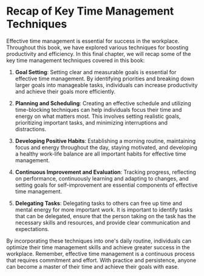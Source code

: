 # Recap of Key Time Management Techniques

Effective time management is essential for success in the workplace. Throughout this book, we have explored various techniques for boosting productivity and efficiency. In this final chapter, we will recap some of the key time management techniques covered in this book:

1. **Goal Setting**: Setting clear and measurable goals is essential for effective time management. By identifying priorities and breaking down larger goals into manageable tasks, individuals can increase productivity and achieve their goals more efficiently.

2. **Planning and Scheduling**: Creating an effective schedule and utilizing time-blocking techniques can help individuals focus their time and energy on what matters most. This involves setting realistic goals, prioritizing important tasks, and minimizing interruptions and distractions.

3. **Developing Positive Habits**: Establishing a morning routine, maintaining focus and energy throughout the day, staying motivated, and developing a healthy work-life balance are all important habits for effective time management.

4. **Continuous Improvement and Evaluation**: Tracking progress, reflecting on performance, continuously learning and adapting to changes, and setting goals for self-improvement are essential components of effective time management.

5. **Delegating Tasks**: Delegating tasks to others can free up time and mental energy for more important work. It is important to identify tasks that can be delegated, ensure that the person taking on the task has the necessary skills and resources, and provide clear communication and expectations.

By incorporating these techniques into one's daily routine, individuals can optimize their time management skills and achieve greater success in the workplace. Remember, effective time management is a continuous process that requires commitment and effort. With practice and persistence, anyone can become a master of their time and achieve their goals with ease.
